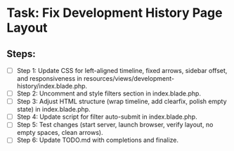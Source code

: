 # Task: Fix Development History Page Layout

## Steps:
- [ ] Step 1: Update CSS for left-aligned timeline, fixed arrows, sidebar offset, and responsiveness in resources/views/development-history/index.blade.php.
- [ ] Step 2: Uncomment and style filters section in index.blade.php.
- [ ] Step 3: Adjust HTML structure (wrap timeline, add clearfix, polish empty state) in index.blade.php.
- [ ] Step 4: Update script for filter auto-submit in index.blade.php.
- [ ] Step 5: Test changes (start server, launch browser, verify layout, no empty spaces, clean arrows).
- [ ] Step 6: Update TODO.md with completions and finalize.

